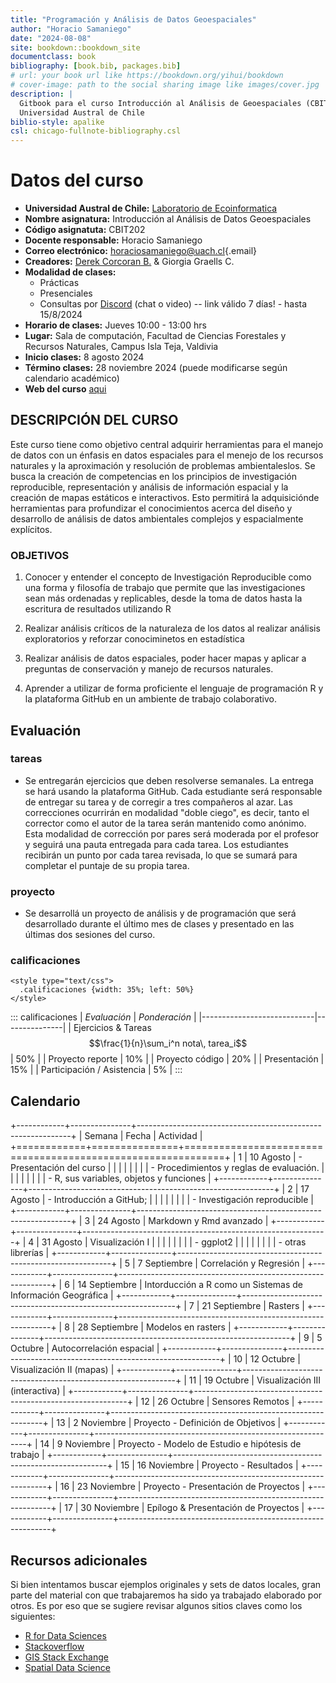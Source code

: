 ```yaml
---
title: "Programación y Análisis de Datos Geoespaciales"
author: "Horacio Samaniego"
date: "2024-08-08"
site: bookdown::bookdown_site
documentclass: book
bibliography: [book.bib, packages.bib]
# url: your book url like https://bookdown.org/yihui/bookdown
# cover-image: path to the social sharing image like images/cover.jpg
description: |
  Gitbook para el curso Introducción al Análisis de Geoespaciales (CBIT202),
  Universidad Austral de Chile
biblio-style: apalike
csl: chicago-fullnote-bibliography.csl
---
```





# Datos del curso

-   **Universidad Austral de Chile:** [Laboratorio de Ecoinformatica](http://www.ecoinformatica.cl)
-   **Nombre asignatura:** Introducción al Análisis de Datos Geoespaciales
-   **Código asignatuta:** CBIT202
-   **Docente responsable:** Horacio Samaniego
-   **Correo electrónico:** [horaciosamaniego\@uach.cl](mailto:horaciosamaniego@uach.cl){.email}
-   **Creadores:** [Derek Corcoran B.](https://derek-corcoran-barrios.github.io/) & Giorgia Graells C.
-   **Modalidad de clases:**
    -   Prácticas
    -   Presenciales
    -   Consultas por [Discord](https://discord.gg/ePVuEBBZ) (chat o video) -- link válido 7 días! - hasta 15/8/2024
-   **Horario de clases:** Jueves 10:00 - 13:00 hrs
-   **Lugar:** Sala de computación, Facultad de Ciencias Forestales y Recursos Naturales, Campus Isla Teja, Valdivia
-   **Inicio clases:** 8 agosto 2024
-   **Término clases:** 28 noviembre 2024 (puede modificarse según calendario académico)
-   **Web del curso** [aqui](https://cbit202-18-analisis-de-datos-geo.github.io/CBIT202_libro/)

## DESCRIPCIÓN DEL CURSO

Este curso tiene como objetivo central adquirir herramientas para el manejo de datos con un énfasis en datos espaciales para el menejo de los recursos naturales y la aproximación y resolución de problemas ambientaleslos. Se busca la creación de competencias en los principios de investigación reproducible, representación y análisis de información espacial y la creación de mapas estáticos e interactivos. Esto permitirá la adquisiciónde herramientas para profundizar el conocimientos acerca del diseño y desarrollo de análisis de datos ambientales complejos y espacialmente explícitos.

### OBJETIVOS

1.  Conocer y entender el concepto de Investigación Reproducible como una forma y filosofía de trabajo que permite que las investigaciones sean más ordenadas y replicables, desde la toma de datos hasta la escritura de resultados utilizando R

2.  Realizar análisis críticos de la naturaleza de los datos al realizar análisis exploratorios y reforzar conociminetos en estadística

3.  Realizar análisis de datos espaciales, poder hacer mapas y aplicar a preguntas de conservación y manejo de recursos naturales.

4.  Aprender a utilizar de forma proficiente el lenguaje de programación R y la plataforma GitHub en un ambiente de trabajo colaborativo.

## Evaluación

### tareas
-   Se entregarán ejercicios que deben resolverse semanales. La entrega se hará usando la plataforma GitHub. Cada estudiante será responsable de entregar su tarea y de corregir a tres compañeros al azar. Las correcciones ocurrirán en modalidad "doble ciego", es decir, tanto el corrector como el autor de la tarea serán mantenido como anónimo. Esta modalidad de corrección por pares será moderada por el profesor y seguirá una pauta entregada para cada tarea. Los estudiantes recibirán un punto por cada tarea revisada, lo que se sumará para completar el puntaje de su propia tarea. 

### proyecto
-   Se desarrollá un proyecto de análisis y de programación que será desarrollado durante el último mes de clases y presentado en las últimas dos sesiones del curso.

### calificaciones
```{=html}
<style type="text/css">
  .calificaciones {width: 35%; left: 50%}
</style>
```
::: calificaciones
| *Evaluación*               | *Ponderación* |
|----------------------------|---------------|
| Ejercicios \& Tareas  $$\frac{1}{n}\sum_i^n nota\, tarea_i$$       | 50%           |
| Proyecto reporte           | 10%           |
| Proyecto código            | 20%           |
| Presentación               | 15%           |
| Participación / Asistencia | 5%            |
:::

## Calendario

+------------+---------------+-------------------------------------------------------------+
| Semana     | Fecha         | Actividad                                                   |
+============+===============+=============================================================+
| 1          | 10 Agosto     | -   Presentación del curso                                  |
|            |               |                                                             |
|            |               | -   Procedimientos y reglas de evaluación.                  |
|            |               |                                                             |
|            |               | -   R, sus variables, objetos y funciones                   |
+------------+---------------+-------------------------------------------------------------+
| 2          | 17 Agosto     | -   Introducción a GitHub;                                  |
|            |               |                                                             |
|            |               | -   Investigación reproducible                              |
+------------+---------------+-------------------------------------------------------------+
| 3          | 24 Agosto     | Markdown y Rmd avanzado                                     |
+------------+---------------+-------------------------------------------------------------+
| 4          | 31 Agosto     | Visualización I                                             |
|            |               |                                                             |
|            |               | -   ggplot2                                                 |
|            |               |                                                             |
|            |               | -   otras librerías                                         |
+------------+---------------+-------------------------------------------------------------+
| 5          | 7 Septiembre  | Correlación y Regresión                                     |
+------------+---------------+-------------------------------------------------------------+
| 6          | 14 Septiembre | Intorducción a R como un Sistemas de Información Geográfica |
+------------+---------------+-------------------------------------------------------------+
| 7          | 21 Septiembre | Rasters                                                     |
+------------+---------------+-------------------------------------------------------------+
| 8          | 28 Septiembre | Modelos en rasters                                          |
+------------+---------------+-------------------------------------------------------------+
| 9          | 5 Octubre     | Autocorrelación espacial                                    |
+------------+---------------+-------------------------------------------------------------+
| 10         | 12 Octubre    | Visualización II (mapas)                                    |
+------------+---------------+-------------------------------------------------------------+
| 11         | 19 Octubre    | Visualización III (interactiva)                             |
+------------+---------------+-------------------------------------------------------------+
| 12         | 26 Octubre    | Sensores Remotos                                            |
+------------+---------------+-------------------------------------------------------------+
| 13         | 2 Noviembre   | Proyecto - Definición de Objetivos                          |
+------------+---------------+-------------------------------------------------------------+
| 14         | 9 Noviembre   | Proyecto - Modelo de Estudio e hipótesis de trabajo         |
+------------+---------------+-------------------------------------------------------------+
| 15         | 16 Noviembre  | Proyecto - Resultados                                       |
+------------+---------------+-------------------------------------------------------------+
| 16         | 23 Noviembre  | Proyecto - Presentación de Proyectos                        |
+------------+---------------+-------------------------------------------------------------+
| 17         | 30 Noviembre  | Epílogo & Presentación de Proyectos                         |
+------------+---------------+-------------------------------------------------------------+


## Recursos adicionales

Si bien intentamos buscar ejemplos originales y sets de datos locales, gran parte del material con que trabajaremos ha sido ya 
trabajado  elaborado por otros. Es por eso que se sugiere revisar algunos sitios claves como los siguientes:

- [R for Data Sciences](https://r4ds.hadley.nz)
- [Stackoverflow](https://stackoverflow.com/)
- [GIS Stack Exchange](https://gis.stackexchange.com/)
- [Spatial Data Science](https://rspatial.org/index.html)

